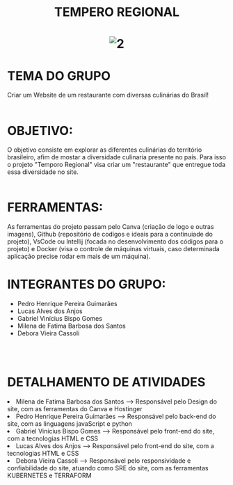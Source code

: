 <h1 align="center">TEMPERO REGIONAL </h1>  
<h1 align="center"> 
  
 ![2](https://github.com/PedroNewUser/PROJETO-RESTAURANTE/assets/141732147/e2b0203b-b5d5-4586-8ed0-145ad1627df2)
</h1>

<div></div>
  <h1>TEMA DO GRUPO</h1>
  Criar um Website de um restaurante com diversas culinárias do Brasil!
  <br><br>
  
  <h1>OBJETIVO:</h1>O objetivo consiste em explorar as diferentes culinárias do território brasileiro, afim de mostar a diversidade culinaria presente no país. Para isso o projeto "Temporo Regional" visa criar um "restaurante" que entregue toda essa diversidade no site. <br><br>
  
  <h1>FERRAMENTAS:</h1>
    As ferramentas do projeto passam pelo Canva (criação de logo e outras imagens), Github (repositório de codigos e ideais para a continuiade do projeto), VsCode ou Intellij (focada no desenvolvimento dos códigos para o projeto) e Docker (visa o controle de máquinas virtuais, caso determinada aplicação precise rodar em mais de um máquina).
  
  <h1>INTEGRANTES DO GRUPO:</h1>
  <ul>
  <li>Pedro Henrique Pereira Guimarães </li>
  <li>Lucas Alves dos Anjos</li>
  <li>Gabriel Vinícius Bispo Gomes</li> 
  <li>Milena de Fatima Barbosa dos Santos </li>
  <li>Debora Vieira Cassoli</li>
  </ul><br><br>

  <h1>DETALHAMENTO DE ATIVIDADES</h1>
  <li>Milena de Fatima Barbosa dos Santos --> Responsável pelo Design do site, com as ferramentas do Canva e Hostinger</li>
  <li>Pedro Henrique Pereira Guimarães --> Responsável pelo back-end do site, com as linguagens javaScript e python</li>
  <li>Gabriel Vinícius Bispo Gomes --> Responsável pelo front-end do site, com a tecnologias HTML e CSS</li> 
  <li>Lucas Alves dos Anjos --> Responsável pelo front-end do site, com a tecnologias HTML e CSS</li>
  <li>Debora Vieira Cassoli --> Responsável pelo responsividade e confiabilidade do site, atuando como SRE do site, com as ferramentas KUBERNETES e TERRAFORM</li>
</div>
